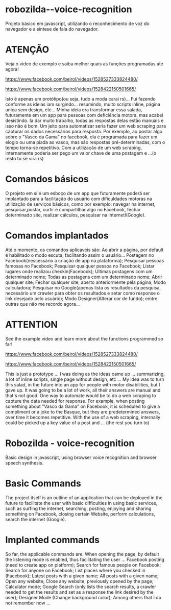 # robozilda--voice-recognition
Projeto básico em javascript, utilizando o reconhecimento de voz do navegador e a síntese de fala do navegador. 

# ATENÇÃO

Veja o video de exemplo e saiba melhor quais as funções programadas até agora!

https://www.facebook.com/beirol/videos/1528527333824480/

https://www.facebook.com/beirol/videos/1528422150501665/


Isto é apenas um protótipo(ou seja, tudo a moda carai rs)...
Fui fazendo conforme as ideias iam surgindo... resumindo, muito scripts inline, página unica sem design, etc...
Minha ideia era transformar essa salada, futuramente em um app para pessoas com deficiência motora, mas acabei desistindo. 
Ia dar muito trabalho, todas as respostas delas estão manuais e isso não é bom. Um jeito para automatizar seria fazer um web scraping para capturar os dados necessários para resposta. Por exemplo, ao postar algo sobre o "Vasco da Gama" no facebook, ela é programada para fazer um elogio ou uma piada ao vasco, mas são respostas pré-determinadas, com o tempo torna-se repetitivo. Com a utilização de um web scraping, internamente poderia ser pego um valor chave de uma postagem e ...(o resto tu se vira rs)

# Comandos básicos

O projeto em si é um esboço de um app que futuramente poderá ser implantado para a facilitação do usuário com dificuldades motoras na utilização de serviços básicos, como por exemplo: navegar na internet, pesquisar,postar, curtir e compartilhar algo  no Facebook, fechar determinado site, realizar cálculos, pesquisar na internetI(Google).

# Comandos implantados

Até o momento, os comandos aplicaveis são:
Ao abrir a página, por default é habilitado o modo escuta, facilitando assim o usuário...
Postagem no Facebook(nescessário a criação de app na plataforma);
Pesquisar pessoas famosas no Facebook;
Pesquisar qualquer pessoa no Facebook;
Listar lugares onde realizou checkin(Facebook);
Ultimas postagens com um determinado nome;
Todas as postagens com um determinado nome;
Abrir qualquer site;
Fechar qualquer site, aberto anteriormente pela página;
Modo calculadora;
Pesquisar no Google(apenas lista os resultados da pesquisa, necessário um crawler para obter os resultados e setar como response o link desejado pelo usuário);
Modo Designer(Alterar cor de fundo);
emtre outras que não me recordo agora...




# ATTENTION

See the example video and learn more about the functions programmed so far!

https://www.facebook.com/beirol/videos/1528527333824480/

https://www.facebook.com/beirol/videos/1528422150501665/

This is just a prototype ...
I was doing as the ideas came up ... summarizing, a lot of inline scripts, single page without design, etc ...
My idea was to turn this salad, in the future into an app for people with motor disabilities, but I gave up.
It was going to be a lot of work, all their answers are manual and that's not good. One way to automate would be to do a web scraping to capture the data needed for response. For example, when posting something about "Vasco da Gama" on Facebook, it is scheduled to give a compliment or a joke to the Basque, but they are predetermined answers, over time it becomes repetitive. With the use of a web scraping, internally could be picked up a key value of a post and ... (the rest you turn to)



# Robozilda - voice-recognition
Basic design in javascript, using browser voice recognition and browser speech synthesis.

# Basic Commands

The project itself is an outline of an application that can be deployed in the future to facilitate the user with basic difficulties in using basic services, such as surfing the internet, searching, posting, enjoying and sharing something on Facebook, closing certain Website, perform calculations, search the internet (Google).

# Implanted commands

So far, the applicable commands are:
When opening the page, by default the listening mode is enabled, thus facilitating the user ...
Facebook posting (need to create app on platform);
Search for famous people on Facebook;
Search for anyone on Facebook;
List places where you checked in (Facebook);
Latest posts with a given name;
All posts with a given name;
Open any website;
Close any website, previously opened by the page;
Calculator mode;
Google Search (only lists the search results, a crawler needed to get the results and set as a response the link desired by the user);
Designer Mode (Change background color);
Among others that I do not remember now ...


